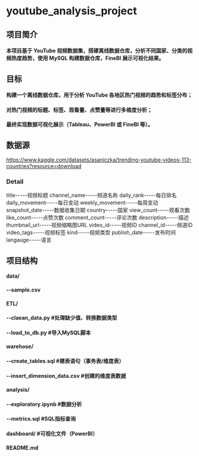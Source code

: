 # youtube_analysis_project

## 项目简介
#### 本项目基于 YouTube 视频数据集，搭建离线数据仓库，分析不同国家、分类的视频热度趋势，使用 MySQL 构建数据仓库，FineBI 展示可视化结果。

## 目标
#### 构建一个离线数据仓库，用于分析 YouTube 各地区热门视频的趋势和标签分布；  
#### 对热门视频的标题、标签、观看量、点赞量等进行多维度分析；  
#### 最终实现数据可视化展示（Tableau、PowerBI 或 FineBI 等）。

## 数据源
https://www.kaggle.com/datasets/asaniczka/trending-youtube-videos-113-countries?resource=download
### Detail
title-----视频标题
channel_name-----频道名称
daily_rank-----每日排名
daily_movement-----每日变动
weekly_movement-----每周变动
snapshot_date-----数据收集日期
country-----国家
view_count-----观看次数
like_count-----点赞次数
comment_count-----评论次数
description-----描述
thumbnail_url-----视频缩略图URL
video_id-----视频ID
channel_id-----频道ID
video_tags-----视频标签
kind-----视频类型
publish_date-----发布时间
langauge-----语言


## 项目结构
#### data/  
####   --sample.csv   
#### ETL/
####   --claean_data.py   #处理缺少值、转换数据类型
####   --load_to_db.py   #导入MySQL脚本
#### warehose/
####   --create_tables.sql   #建表语句（事务表/维度表）
####   --insert_dimension_data.csv   #创建的维度表数据
#### analysis/
####   --exploratory.ipynb   #数据分析
####   --metrics.sql   #SQL指标查询
#### dashboard/   #可视化文件（PowerBI）
#### README.md


